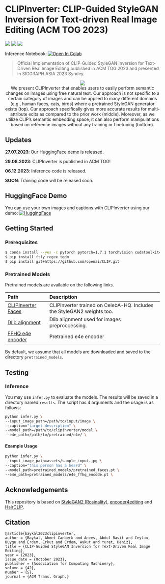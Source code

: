 # CLIPInverter: CLIP-Guided StyleGAN Inversion for Text-driven Real Image Editing (ACM TOG 2023)

<a href="https://arxiv.org/abs/2307.08397"><img src="https://img.shields.io/badge/arXiv-2307.08397-b31b1b.svg"></a> <a href="https://dl.acm.org/doi/10.1145/3610287"><img src="https://img.shields.io/badge/ACM_TOG-CLIPInverter-maroon"></a> <a href="https://cyberiada.github.io/CLIPInverter/"><img src="https://img.shields.io/badge/Project_Page-purple"></a>


Inference Notebook: <a target="_blank" href="https://colab.research.google.com/github/johnberg1/CLIPInverter/blob/main/CLIPInverter_Inference.ipynb">
  <img src="https://colab.research.google.com/assets/colab-badge.svg" alt="Open In Colab"/>
</a>

>Official Implementation of CLIP-Guided StyleGAN Inversion for Text-Driven Real Image Editing published in ACM TOG 2023 and presented in SIGGRAPH ASIA 2023 Syndey.

<p align="center">
<img src="assets/teaser_image_v3.jpg"/>  
<br>
We present CLIPInverter that enables users to easily perform semantic changes on images using free natural text. Our approach is not specific to a certain category of images and can be applied to many different domains (e.g., human faces, cats, birds) where a pretrained StyleGAN generator exists (top). Our approach specifically gives more accurate results for multi-attribute edits as compared to the prior work (middle). Moreover, as we utilize CLIP’s semantic embedding space, it can also perform manipulations based on reference images without any training or finetuning (bottom).
</br>
</p>

## Updates
**27.07.2023**: Our HuggingFace demo is released.

**29.08.2023**: CLIPInverter is published in ACM TOG!

**06.12.2023**: Inference code is released.

**SOON**: Training code will be released soon.

## HuggingFace Demo
You can use your own images and captions with CLIPInverter using our demo: [![HuggingFace](https://img.shields.io/badge/HuggingFace-CLIPInverter-blue)](https://huggingface.co/spaces/johnberg/CLIPInverter)

## Getting Started
### Prerequisites

```bash
$ conda install --yes -c pytorch pytorch=1.7.1 torchvision cudatoolkit=11.0
$ pip install ftfy regex tqdm
$ pip install git+https://github.com/openai/CLIP.git
```

### Pretrained Models

Pretrained models are available on the following links. 

| Path | Description
| :--- | :----------
|[CLIPInverter Faces](https://drive.google.com/file/d/1GKVAgd8g3_ckc3ZiApYLHEcKmxrisZ9_/view?usp=share_link) | CLIPInverter trained on CelebA-HQ. Includes the StyleGAN2 weights too.
|[Dlib alignment](https://drive.google.com/file/d/1uoOsJcT0bC-_zNDbhcj6iaxLJBN-LFao/view?usp=sharing) | Dlib alignment used for images preproccessing.
|[FFHQ e4e encoder](https://drive.google.com/file/d/1kxYtrg4YQCudxL5f9xmCzOdJRITH5UXB/view?usp=share_link) | Pretrained e4e encoder

By default, we assume that all models are downloaded and saved to the directory `pretrained_models`. 

## Testing
### Inference

You may use `infer.py` to evaluate the models. The results will be saved in a directory named `results`. The script has 4 arguments and the usage is as follows:

```bash
python infer.py \
--input_image_path=/path/to/input/image \
--caption="target description" \
--model_path=/path/to/clipinverter/model \
--e4e_path=/path/to/pretrained/e4e/ \
```

#### Example Usage
```bash
python infer.py \
--input_image_path=assets/sample_input.jpg \
--caption="this person has a beard" \
--model_path=pretrained_models/pretrained_faces.pt \
--e4e_path=pretrained_models/e4e_ffhq_encode.pt \
```

## Acknowledgements
This repository is based on [StyleGAN2 (Rosinality)](https://github.com/rosinality/stylegan2-pytorch),  [encoder4editing](https://github.com/omertov/encoder4editing) and [HairCLIP](https://github.com/wty-ustc/HairCLIP).

## Citation

```
@article{baykal2023clipinverter,
author = {Baykal, Ahmet Canberk and Anees, Abdul Basit and Ceylan, Duygu and Erdem, Erkut and Erdem, Aykut and Yuret, Deniz},
title = {CLIP-Guided StyleGAN Inversion for Text-Driven Real Image Editing},
year = {2023},
issue_date = {October 2023},
publisher = {Association for Computing Machinery},
volume = {42},
number = {5},
journal = {ACM Trans. Graph.}
```